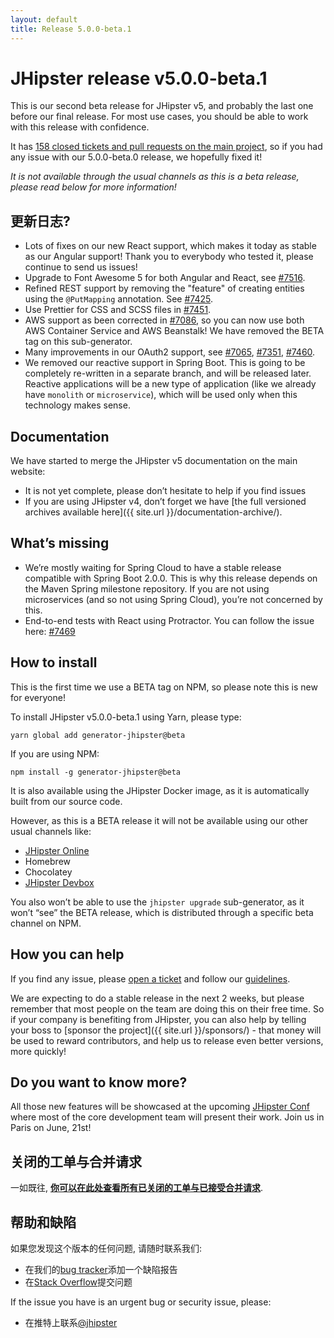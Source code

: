 ```yaml
---
layout: default
title: Release 5.0.0-beta.1
---
```


JHipster release v5.0.0-beta.1
==================

This is our second beta release for JHipster v5, and probably the last one before our final release. For most use cases, you should be able to work with this release with confidence.

It has [158 closed tickets and pull requests on the main project](https://github.com/jhipster/generator-jhipster/issues?q=milestone%3A5.0.0-beta.1+is%3Aclosed), so if you had any issue with our 5.0.0-beta.0 release, we hopefully fixed it!

_It is not available through the usual channels as this is a beta release, please read below for more information!_

更新日志?
----------

- Lots of fixes on our new React support, which makes it today as stable as our Angular support! Thank you to everybody who tested it, please continue to send us issues!
- Upgrade to Font Awesome 5 for both Angular and React, see [#7516](https://github.com/jhipster/generator-jhipster/issues/7516).
- Refined REST support by removing the "feature" of creating entities using the `@PutMapping` annotation. See [#7425](https://github.com/jhipster/generator-jhipster/issues/7425).
- Use Prettier for CSS and SCSS files in [#7451](https://github.com/jhipster/generator-jhipster/issues/7451).
- AWS support as been corrected in [#7086](https://github.com/jhipster/generator-jhipster/issues/7086), so you can now use both AWS Container Service and AWS Beanstalk! We have removed the BETA tag on this sub-generator.
- Many improvements in our OAuth2 support, see [#7065](https://github.com/jhipster/generator-jhipster/issues/7065), [#7351](https://github.com/jhipster/generator-jhipster/pull/7351), [#7460](https://github.com/jhipster/generator-jhipster/pull/7460).
- We removed our reactive support in Spring Boot. This is going to be completely re-written in a separate branch, and will be released later. Reactive applications will be a new type of application (like we already have `monolith` or `microservice`), which will be used only when this technology makes sense.

Documentation
------------

We have started to merge the JHipster v5 documentation on the main website:

- It is not yet complete, please don’t hesitate to help if you find issues
- If you are using JHipster v4, don’t forget we have [the full versioned archives available here]({{ site.url }}/documentation-archive/).

What’s missing
------------

- We’re mostly waiting for Spring Cloud to have a stable release compatible with Spring Boot 2.0.0. This is why this release depends on the Maven Spring milestone repository. If you are not using microservices (and so not using Spring Cloud), you’re not concerned by this.
- End-to-end tests with React using Protractor. You can follow the issue here: [#7469](https://github.com/jhipster/generator-jhipster/pull/7469)

How to install
------------

This is the first time we use a BETA tag on NPM, so please note this is new for everyone!

To install JHipster v5.0.0-beta.1 using Yarn, please type:

    yarn global add generator-jhipster@beta

If you are using NPM:

    npm install -g generator-jhipster@beta

It is also available using the JHipster Docker image, as it is automatically built from our source code.

However, as this is a BETA release it will not be available using our other usual channels like:

- [JHipster Online](https://start.jhipster.tech)
- Homebrew
- Chocolatey
- [JHipster Devbox](https://github.com/jhipster/jhipster-devbox)

You also won’t be able to use the `jhipster upgrade` sub-generator, as it won’t “see” the BETA release, which is distributed through a specific beta channel on NPM.

How you can help
------------

If you find any issue, please [open a ticket](https://github.com/jhipster/generator-jhipster/issues) and follow our [guidelines](https://github.com/jhipster/generator-jhipster/blob/master/CONTRIBUTING.md).

We are expecting to do a stable release in the next 2 weeks, but please remember that most people on the team are doing this on their free time. So if your company is benefiting from JHipster, you can also help by telling your boss to [sponsor the project]({{ site.url }}/sponsors/) - that money will be used to reward contributors, and help us to release even better versions, more quickly!

Do you want to know more?
------------

All those new features will be showcased at the upcoming [JHipster Conf](https://jhipster-conf.github.io/) where most of the core development team will present their work. Join us in Paris on June, 21st!

关闭的工单与合并请求
------------
一如既往, __[你可以在此处查看所有已关闭的工单与已接受合并请求](https://github.com/jhipster/generator-jhipster/issues?q=milestone%3A5.0.0-beta.1+is%3Aclosed)__.

帮助和缺陷
--------------

如果您发现这个版本的任何问题, 请随时联系我们:

- 在我们的[bug tracker](https://github.com/jhipster/generator-jhipster/issues?state=open)添加一个缺陷报告
- 在[Stack Overflow](http://stackoverflow.com/tags/jhipster/info)提交问题

If the issue you have is an urgent bug or security issue, please:

- 在推特上联系[@jhipster](https://twitter.com/jhipster)
